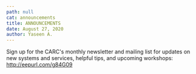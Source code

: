 ```yaml
---
path: null
cat: announcements
title: ANNOUNCEMENTS
date: August 27, 2020
author: Yaseen A.
---
```


Sign up for the CARC's monthly newsletter and mailing list for updates on new systems and services, helpful tips, and upcoming workshops: http://eepurl.com/g84G09 